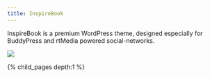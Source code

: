 ```yaml
---
title: InspireBook
---
```


InspireBook is a premium WordPress theme, designed especially for BuddyPress and rtMedia powered social-networks.

![](https://rtcamp.com/wp-content/uploads/2014/02/inspirebook-screenshot.png)

{% child_pages depth:1 %}
